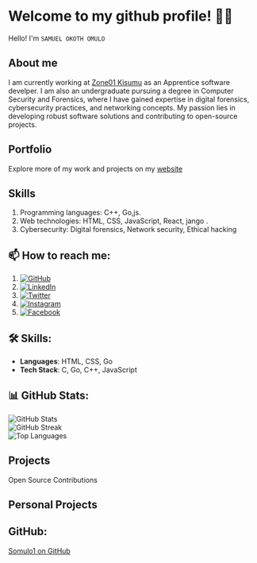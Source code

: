 # Welcome to my github profile! 👨‍💻
Hello! I'm `SAMUEL OKOTH OMULO`

## About me

I am currently working at <a href="https://learn.zone01kisumu.ke">Zone01 Kisumu</a> as an Apprentice software develper. I am also an undergraduate pursuing a degree in Computer Security and Forensics, where I have gained expertise in digital forensics, cybersecurity practices, and networking concepts. My passion lies in developing robust software solutions and contributing to open-source projects.

## Portfolio

Explore more of my work and projects on my <a href="https://somulo1.github.io">website</a>

## Skills

   1.  Programming languages: C++, Go,js.
   2. Web technologies: HTML, CSS, JavaScript, React, jango .
   3. Cybersecurity: Digital forensics, Network security, Ethical hacking
## 📫 How to reach me:
1. [![GitHub](https://img.shields.io/badge/github-%23121011.svg?style=flat&logo=github&logoColor=white&labelColor=000000)](https://github.com/somulo1)
2. [![LinkedIn](https://img.shields.io/badge/linkedin-%230077B5.svg?style=flat&logo=linkedin&logoColor=white)](https://www.linkedin.com/in/samuel-omulo-634694261)
3. [![Twitter](https://img.shields.io/badge/twitter-%231DA1F2.svg?style=flat&logo=twitter&logoColor=white)](https://twitter.com/@jnr_omulo)
4. [![Instagram](https://img.shields.io/badge/instagram-%23E4405F.svg?style=flat&logo=instagram&logoColor=white)](https://instagram.com/your-instagram-handle)
5. [![Facebook](https://img.shields.io/badge/facebook-%231877F2.svg?style=flat&logo=facebook&logoColor=white)](https://facebook.com/omulojnr)


## 🛠️ Skills:

- **Languages**: HTML, CSS, Go
- **Tech Stack**: C, Go, C++, JavaScript

## 📊 GitHub Stats:

![GitHub Stats](https://github-readme-stats.vercel.app/api?username=somulo1&theme=synthwave&hide_border=true&include_all_commits=true&count_private=true)<br/>
![GitHub Streak](https://github-readme-streak-stats.herokuapp.com/?user=somulo1&theme=synthwave&hide_border=true)<br/>
![Top Languages](https://github-readme-stats.vercel.app/api/top-langs/?username=somulo1&theme=synthwave&hide_border=true&include_all_commits=true&count_private=true&layout=compact)

## Projects
Open Source Contributions

## Personal Projects


## GitHub:

[Somulo1 on GitHub](https://github.com/somulo1) 
